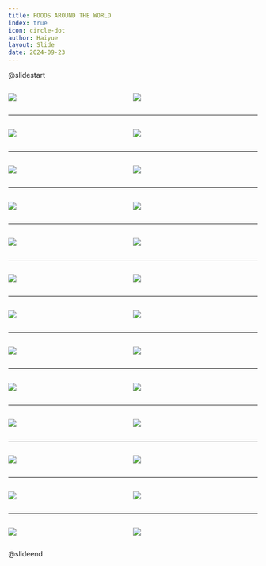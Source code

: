 ```yaml
---
title: FOODS AROUND THE WORLD
index: true
icon: circle-dot
author: Haiyue
layout: Slide
date: 2024-09-23
---
```

 
@slidestart

<div style="display:flex">
<div style="flex:1">

![](https://raw.githubusercontent.com/yclord/reading/refs/heads/master/english/Level-R/FOODS%20AROUND%20THE%20WORLD/001.webp)
</div>
<div style="flex:1">

![](https://raw.githubusercontent.com/yclord/reading/refs/heads/master/english/Level-R/FOODS%20AROUND%20THE%20WORLD/002.webp)
</div>
</div>

---

<div style="display:flex">
<div style="flex:1">

![](https://raw.githubusercontent.com/yclord/reading/refs/heads/master/english/Level-R/FOODS%20AROUND%20THE%20WORLD/003.webp)
</div>
<div style="flex:1">

![](https://raw.githubusercontent.com/yclord/reading/refs/heads/master/english/Level-R/FOODS%20AROUND%20THE%20WORLD/004.webp)
</div>
</div>

---

<div style="display:flex">
<div style="flex:1">

![](https://raw.githubusercontent.com/yclord/reading/refs/heads/master/english/Level-R/FOODS%20AROUND%20THE%20WORLD/005.webp)
</div>
<div style="flex:1">

![](https://raw.githubusercontent.com/yclord/reading/refs/heads/master/english/Level-R/FOODS%20AROUND%20THE%20WORLD/006.webp)
</div>
</div>

---

<div style="display:flex">
<div style="flex:1">

![](https://raw.githubusercontent.com/yclord/reading/refs/heads/master/english/Level-R/FOODS%20AROUND%20THE%20WORLD/007.webp)
</div>
<div style="flex:1">

![](https://raw.githubusercontent.com/yclord/reading/refs/heads/master/english/Level-R/FOODS%20AROUND%20THE%20WORLD/008.webp)
</div>
</div>

---

<div style="display:flex">
<div style="flex:1">

![](https://raw.githubusercontent.com/yclord/reading/refs/heads/master/english/Level-R/FOODS%20AROUND%20THE%20WORLD/009.webp)
</div>
<div style="flex:1">

![](https://raw.githubusercontent.com/yclord/reading/refs/heads/master/english/Level-R/FOODS%20AROUND%20THE%20WORLD/010.webp)
</div>
</div>

---

<div style="display:flex">
<div style="flex:1">

![](https://raw.githubusercontent.com/yclord/reading/refs/heads/master/english/Level-R/FOODS%20AROUND%20THE%20WORLD/011.webp)
</div>
<div style="flex:1">

![](https://raw.githubusercontent.com/yclord/reading/refs/heads/master/english/Level-R/FOODS%20AROUND%20THE%20WORLD/012.webp)
</div>
</div>

---

<div style="display:flex">
<div style="flex:1">

![](https://raw.githubusercontent.com/yclord/reading/refs/heads/master/english/Level-R/FOODS%20AROUND%20THE%20WORLD/013.webp)
</div>
<div style="flex:1">

![](https://raw.githubusercontent.com/yclord/reading/refs/heads/master/english/Level-R/FOODS%20AROUND%20THE%20WORLD/014.webp)
</div>
</div>

---

<div style="display:flex">
<div style="flex:1">

![](https://raw.githubusercontent.com/yclord/reading/refs/heads/master/english/Level-R/FOODS%20AROUND%20THE%20WORLD/015.webp)
</div>
<div style="flex:1">

![](https://raw.githubusercontent.com/yclord/reading/refs/heads/master/english/Level-R/FOODS%20AROUND%20THE%20WORLD/016.webp)
</div>
</div>

---

<div style="display:flex">
<div style="flex:1">

![](https://raw.githubusercontent.com/yclord/reading/refs/heads/master/english/Level-R/FOODS%20AROUND%20THE%20WORLD/017.webp)
</div>
<div style="flex:1">

![](https://raw.githubusercontent.com/yclord/reading/refs/heads/master/english/Level-R/FOODS%20AROUND%20THE%20WORLD/018.webp)
</div>
</div>

---

<div style="display:flex">
<div style="flex:1">

![](https://raw.githubusercontent.com/yclord/reading/refs/heads/master/english/Level-R/FOODS%20AROUND%20THE%20WORLD/019.webp)
</div>
<div style="flex:1">

![](https://raw.githubusercontent.com/yclord/reading/refs/heads/master/english/Level-R/FOODS%20AROUND%20THE%20WORLD/020.webp)
</div>
</div>

---

<div style="display:flex">
<div style="flex:1">

![](https://raw.githubusercontent.com/yclord/reading/refs/heads/master/english/Level-R/FOODS%20AROUND%20THE%20WORLD/021.webp)
</div>
<div style="flex:1">

![](https://raw.githubusercontent.com/yclord/reading/refs/heads/master/english/Level-R/FOODS%20AROUND%20THE%20WORLD/022.webp)
</div>
</div>

---

<div style="display:flex">
<div style="flex:1">

![](https://raw.githubusercontent.com/yclord/reading/refs/heads/master/english/Level-R/FOODS%20AROUND%20THE%20WORLD/023.webp)
</div>
<div style="flex:1">

![](https://raw.githubusercontent.com/yclord/reading/refs/heads/master/english/Level-R/FOODS%20AROUND%20THE%20WORLD/024.webp)
</div>
</div>

---

<div style="display:flex">
<div style="flex:1">

![](https://raw.githubusercontent.com/yclord/reading/refs/heads/master/english/Level-R/FOODS%20AROUND%20THE%20WORLD/025.webp)
</div>
<div style="flex:1">

![](https://raw.githubusercontent.com/yclord/reading/refs/heads/master/english/Level-R/FOODS%20AROUND%20THE%20WORLD/026.webp)
</div>
</div>

@slideend